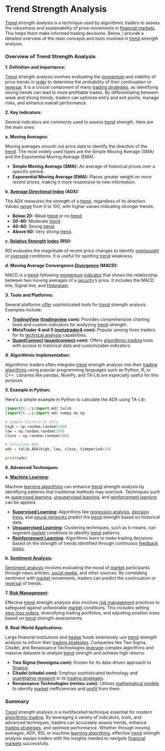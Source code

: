 # Trend Strength Analysis

[Trend](../t/trend.md) strength analysis is a technique used by algorithmic traders to assess the robustness and sustainability of price movements in [financial markets](../f/financial_market.md). This helps them make informed trading decisions. Below, I provide a detailed overview of the main concepts and tools involved in [trend](../t/trend.md) strength analysis.

### Overview of Trend Strength Analysis

**1. Definition and Importance:**

[Trend](../t/trend.md) strength analysis involves evaluating the [momentum](../m/momentum.md) and stability of price trends in [order](../o/order.md) to determine the probability of their continuation or [reversal](../r/reversal.md). It is a crucial component of many [trading strategies](../t/trading_strategies.md), as identifying strong trends can lead to more profitable trades. By differentiating between weak and strong trends, traders can optimize entry and exit points, manage risks, and enhance overall performance.

**2. Key Indicators:**

Several indicators are commonly used to assess [trend](../t/trend.md) strength. Here are the main ones:

**a. Moving Averages:**

Moving averages smooth out price data to identify the direction of the [trend](../t/trend.md). The most widely used types are the Simple Moving Average (SMA) and the Exponential Moving Average (EMA).

- **Simple Moving Average (SMA):** An average of historical prices over a specific period.
- **Exponential Moving Average (EMA):** Places greater weight on more recent prices, making it more responsive to new information.

**b. [Average Directional Index](../a/average_directional_index_(adx).md) (ADX):**

The ADX measures the strength of a [trend](../t/trend.md), regardless of its direction. Values [range](../r/range.md) from 0 to 100, with higher values indicating stronger trends.

- **Below 20:** Weak [trend](../t/trend.md) or no [trend](../t/trend.md).
- **20-40:** Moderate [trend](../t/trend.md).
- **40-60:** Strong [trend](../t/trend.md).
- **Above 60:** Very strong [trend](../t/trend.md).

**c. [Relative Strength](../r/relative_strength.md) [Index](../i/index_instrument.md) (RSI):**

RSI evaluates the magnitude of recent price changes to identify [overbought](../o/overbought.md) or [oversold](../o/oversold.md) conditions. It is useful for spotting [trend](../t/trend.md) weakness.

**d. Moving Average Convergence [Divergence](../d/divergence.md) (MACD):**

MACD is a [trend](../t/trend.md)-following [momentum](../m/momentum.md) [indicator](../i/indicator.md) that shows the relationship between two moving averages of a [security](../s/security.md)’s price. It includes the MACD line, Signal line, and [Histogram](../h/histogram.md).

**3. Tools and Platforms:**

Several platforms [offer](../o/offer.md) sophisticated tools for [trend](../t/trend.md) strength analysis. Examples include:

- **[TradingView](../t/tradingview.md) ([tradingview](../t/tradingview.md).com):** Provides comprehensive charting tools and custom indicators for analyzing [trend](../t/trend.md) strength.
- **MetaTrader 4 and 5 ([metatrader4](../m/metatrader4.md).com):** Popular among forex traders for its [technical analysis](../t/technical_analysis.md) capabilities.
- **[QuantConnect](../q/quantconnect.md) ([quantconnect](../q/quantconnect.md).com):** Offers [algorithmic trading](../a/algorithmic_trading.md) tools with access to historical data and customizable indicators.

**4. Algorithmic Implementation:**

Algorithmic traders often integrate [trend](../t/trend.md) strength analysis into their [trading algorithms](../t/trading_algorithms.md) using popular programming languages such as Python, R, or C++. Libraries like pandas, NumPy, and TA-Lib are especially useful for this purpose.

**5. Example in Python:**

Here's a simple example in Python to calculate the ADX using TA-Lib:

```python
[import](../i/import.md) talib
[import](../i/import.md) numpy as np

# Sample historical data
high = np.random.random(100)
low = np.random.random(100)
close = np.random.random(100)

# Calculate ADX
adx = talib.ADX(high, low, close, timeperiod=14)

print(adx)
```

**6. Advanced Techniques:**

**a. [Machine Learning](../m/machine_learning.md):**

Machine [learning algorithms](../l/learning_algorithms_in_trading.md) can enhance [trend](../t/trend.md) strength analysis by identifying patterns that traditional methods may overlook. Techniques such as [supervised learning](../s/supervised_learning.md), [unsupervised learning](../u/unsupervised_learning.md), and [reinforcement learning](../r/reinforcement_learning.md) can be applied.

- **[Supervised Learning](../s/supervised_learning.md):** Algorithms like [regression analysis](../r/regression_analysis.md), [decision trees](../d/decision_trees.md), and [neural networks](../n/neural_networks_in_trading.md) predict the [trend](../t/trend.md) strength based on historical data.
- **[Unsupervised Learning](../u/unsupervised_learning.md):** Clustering techniques, such as k-means, can segment [market](../m/market.md) conditions to identify [trend](../t/trend.md) patterns.
- **[Reinforcement Learning](../r/reinforcement_learning.md):** Algorithms learn to make trading decisions based on the strength of trends identified through continuous [feedback loops](../f/feedback_loops_in_trading.md).

**b. [Sentiment Analysis](../s/sentiment_analysis.md):**

[Sentiment analysis](../s/sentiment_analysis.md) involves evaluating the mood of [market](../m/market.md) participants through news articles, [social media](../s/social_media.md), and other sources. By correlating sentiment with [market](../m/market.md) movements, traders can predict the continuation or [reversal](../r/reversal.md) of trends.

**7. [Risk Management](../r/risk_management.md):**

Effective [trend](../t/trend.md) strength analysis also involves [risk management](../r/risk_management.md) practices to safeguard against unfavorable [market](../m/market.md) conditions. This includes setting [stop-loss orders](../s/stop-loss_orders.md), diversifying trading portfolios, and adjusting position sizes based on [trend](../t/trend.md) strength assessments.

**8. Real-World Applications:**

Large financial institutions and [hedge](../h/hedge.md) funds extensively use [trend](../t/trend.md) strength analysis to inform their [trading strategies](../t/trading_strategies.md). Companies like Two Sigma, Citadel, and Renaissance Technologies [leverage](../l/leverage.md) complex algorithms and massive datasets to analyze [trend](../t/trend.md) strength and achieve high returns.

- **Two Sigma (twosigma.com):** Known for its data-driven approach to [finance](../f/finance.md).
- **Citadel (citadel.com):** Employs sophisticated technology and [quantitative research](../q/quantitative_research.md) in its [trading strategies](../t/trading_strategies.md).
- **Renaissance Technologies (rentec.com):** Utilizes [mathematical models](../m/mathematical_models_in_trading.md) to identify [market](../m/market.md) inefficiencies and [profit](../p/profit.md) from them.

### Summary

[Trend](../t/trend.md) strength analysis is a multifaceted technique essential for modern [algorithmic trading](../a/algorithmic_trading.md). By leveraging a variety of indicators, tools, and advanced techniques, traders can accurately assess trends, enhance [trading strategies](../t/trading_strategies.md), and optimize performance. Whether through moving averages, ADX, RSI, or machine [learning algorithms](../l/learning_algorithms_in_trading.md), effective [trend](../t/trend.md) strength analysis equips traders with the insights needed to navigate [financial markets](../f/financial_market.md) successfully.